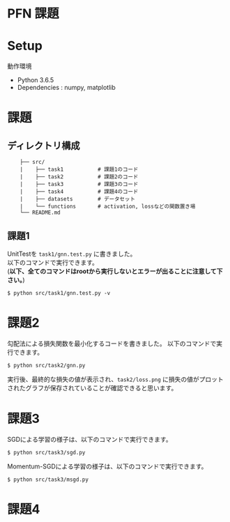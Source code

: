# PFN 課題

# Setup
動作環境
* Python 3.6.5
* Dependencies : numpy, matplotlib

# 課題
## ディレクトリ構成
```
    ├── src/
    |    ├── task1           # 課題1のコード
    |    ├── task2           # 課題2のコード
    |    ├── task3           # 課題3のコード
    |    ├── task4           # 課題4のコード
    |    ├── datasets        # データセット
    |    └── functions       # activation, lossなどの関数置き場
    └── README.md
```

## 課題1
UnitTestを `task1/gnn.test.py` に書きました。  
以下のコマンドで実行できます。  
(**以下、全てのコマンドはrootから実行しないとエラーが出ることに注意して下さい。**)

```
$ python src/task1/gnn.test.py -v
```

# 課題2
勾配法による損失関数を最小化するコードを書きました。
以下のコマンドで実行できます。

```
$ python src/task2/gnn.py
```

実行後、最終的な損失の値が表示され、`task2/loss.png` に損失の値がプロットされたグラフが保存されていることが確認できると思います。

# 課題3
SGDによる学習の様子は、以下のコマンドで実行できます。

```
$ python src/task3/sgd.py
```

Momentum-SGDによる学習の様子は、以下のコマンドで実行できます。

```
$ python src/task3/msgd.py
```

# 課題4
